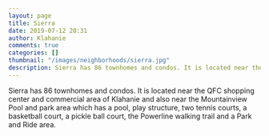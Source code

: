 ```yaml
---
layout: page
title: Sierra
date: 2019-07-12 20:31
author: Klahanie
comments: true
categories: []
thumbnail: "/images/neighborhoods/sierra.jpg"
description: Sierra has 86 townhomes and condos. It is located near the QFC shopping center and commercial area of Klahanie and also near the Mountainview Pool and park area which has a pool, play structure, two tennis courts, a basketball court, a pickle ball court, the Powerline walking trail and a Park and Ride area.
---
```


Sierra has 86 townhomes and condos. It is located near the QFC shopping center and commercial area of Klahanie and also near the Mountainview Pool and park area which has a pool, play structure, two tennis courts, a basketball court, a pickle ball court, the Powerline walking trail and a Park and Ride area.

<object type="image/svg+xml" data="{{site.url}}/images/neighborhoods/sierra.svg" class="img-fluid"/>
